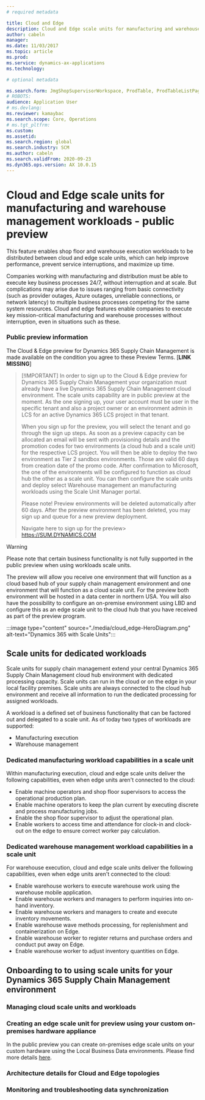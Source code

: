 ```yaml
---
# required metadata

title: Cloud and Edge
description: Cloud and Edge scale units for manufacturing and warehouse management workloads
author: cabeln
manager: 
ms.date: 11/03/2017
ms.topic: article
ms.prod: 
ms.service: dynamics-ax-applications
ms.technology: 

# optional metadata

ms.search.form: JmgShopSupervisorWorkspace, ProdTable, ProdTableListPage
# ROBOTS: 
audience: Application User
# ms.devlang: 
ms.reviewer: kamaybac
ms.search.scope: Core, Operations
# ms.tgt_pltfrm: 
ms.custom: 
ms.assetid:
ms.search.region: global
ms.search.industry: SCM
ms.author: cabeln
ms.search.validFrom: 2020-09-23
ms.dyn365.ops.version: AX 10.0.15
---
```


# Cloud and Edge scale units for manufacturing and warehouse management workloads - public preview

This feature enables shop floor and warehouse execution workloads to be distributed between cloud and edge scale units, which can help improve performance, prevent service interruptions, and maximize up time.

Companies working with manufacturing and distribution must be able to execute key business processes 24/7, without interruption and at scale. But complications may arise due to issues ranging from basic connectivity (such as provider outages, Azure outages, unreliable connections, or network latency) to multiple business processes competing for the same system resources. Cloud and edge features enable companies to execute key mission-critical manufacturing and warehouse processes without interruption, even in situations such as these.

### Public preview information

The Cloud & Edge preview for Dynamics 365 Supply Chain Management is made available on the condition you agree to these Preview Terms. [**LINK MISSING**]
>
> [!IMPORTANT]
> In order to sign up to the Cloud & Edge preview for Dynamics 365 Supply Chain Management your organization must already have a live Dynamics 365 Supply Chain Management cloud environment.
> The scale units capability are in public preview at the moment.
As the one signing up, your user account must be user in the specific tenant and also a project owner or an environment admin in LCS for an active Dynamics 365 LCS project in that tenant.
>
> When you  sign up for the preview, you will select the tenant and go through the sign up steps. As soon as a preview capacity can be allocated an email will be sent with provisioning details and the promotion codes for two environments (a cloud hub and a scale unit) for the respective LCS project. You will then be able to deploy the two environment as Tier 2 sandbox environments. Those are valid 60 days from creation date of the promo code.
>After confirmation to Microsoft, the one of the environments will be configured to function as cloud hub the other as a scale unit. You can then configure the scale units and deploy select Warehouse management an manufacturing workloads using the Scale Unit Manager portal.
>
>Please note! Preview environments will be deleted automatically after 60 days. After the preview environment has been deleted, you may sign up and queue for a new preview deployment.
>
>Navigate here to sign up for the preview> https://SUM.DYNAMICS.COM

> [!WARNING]
> Please note that certain business functionality is not fully supported in the public preview when using workloads scale units.  

The preview will allow you receive one environment that will function as a cloud based hub of your supply chain management environment and one environment that will function as a cloud scale unit. For the preview both environment will be hosted in a data center in northern USA.
You will also have the possibility to configure an on-premise environment using LBD and configure this as an edge scale unit to the cloud hub that you have received as part of the preview program. 

:::image type="content" source="./media/cloud_edge-HeroDiagram.png" alt-text="Dynamics 365 with Scale Units":::

## Scale units for dedicated workloads

Scale units for supply chain management extend your central Dynamics 365 Supply Chain Management cloud hub environment with dedicated processing capacity. Scale units can run in the cloud or on the edge in your local facility premises. Scale units are always connected to the cloud hub environment and receive all information to run the dedicated processing for assigned workloads.

A workload is a defined set of business functionality that can be factored out and delegated to a scale unit. As of today two types of workloads are supported:

- Manufacturing execution
- Warehouse management

### Dedicated manufacturing workload capabilities in a scale unit

Within manufacturing execution, cloud and edge scale units deliver the following capabilities, even when edge units aren't connected to the cloud:

- Enable machine operators and shop floor supervisors to access the operational production plan.
- Enable machine operators to keep the plan current by executing discrete and process manufacturing jobs.
- Enable the shop floor supervisor to adjust the operational plan.
- Enable workers to access time and attendance for clock-in and clock-out on the edge to ensure correct worker pay calculation.

### Dedicated warehouse management workload capabilities in a scale unit

For warehouse execution, cloud and edge scale units deliver the following capabilities, even when edge units aren't connected to the cloud:

- Enable warehouse workers to execute warehouse work using the warehouse mobile application.
- Enable warehouse workers and managers to perform inquiries into on-hand inventory.
- Enable warehouse workers and managers to create and execute inventory movements.
- Enable warehouse wave methods processing, for replenishment and containerization on Edge.
- Enable warehouse worker to register returns and purchase orders and conduct put away on Edge.
- Enable warehouse worker to adjust inventory quantities on Edge.

## Onboarding to to using scale units for your Dynamics 365  Supply Chain Management environment

### Managing cloud scale units and workloads

### Creating an edge scale unit for preview using your custom on-premises hardware appliance
  
In the public preview you can create on-premises edge scale units on your custom hardware using the Local Business Data environments.
Please find more details [here](cloud_edge-EdgeScaleUnitsUsingLBD.md).

### Architecture details for Cloud and Edge topologies

### Monitoring and troubleshooting data synchronization
